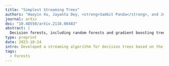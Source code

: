 ```yaml
---
title: "Simplest Streaming Trees"
authors: "Haoyin Xu, Jayanta Dey, <strong>Sambit Panda</strong>, and Joshua T. Vogelstein"
journal: arXiv
doi: "10.48550/arXiv.2110.08483"
abstract: |
  Decision forests, including random forests and gradient boosting trees, remain the leading machine learning methods for many real-world data problems, especially on tabular data. However, most of the current implementations only operate in batch mode, and therefore cannot incrementally update when more data arrive. Several previous works developed streaming trees and ensembles to overcome this limitation. Nonetheless, we found that those state-of-the-art algorithms suffer from a number of drawbacks, including low accuracy on some problems and high memory usage on others. We therefore developed the simplest possible extension of decision trees: given new data, simply update existing trees by continuing to grow them, and replace some old trees with new ones to control the total number of trees. In a benchmark suite containing 72 classification problems (the OpenML-CC18 data suite), we illustrate that our approach, Stream Decision Forest (SDF), does not suffer from either of the aforementioned limitations. On those datasets, we also demonstrate that our approach often performs as well, and sometimes even better, than conventional batch decision forest algorithm. Thus, SDFs establish a simple standard for streaming trees and forests that could readily be applied to many real-world problems.
type: preprint
date: 2023-10-24
intro: Developed a streaming algorithm for decision trees based on the simplest possible extension of them.
tags:
  - Forests
---
```

